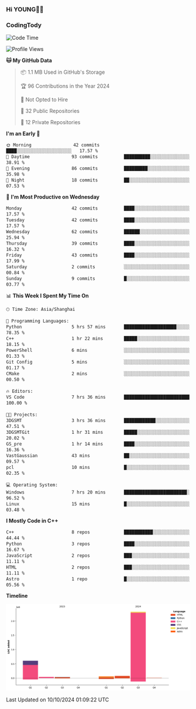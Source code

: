 <!--
**IHKYoung/IHKYoung** is a ✨ _special_ ✨ repository because its `README.md` (this file) appears on your GitHub profile.

Here are some ideas to get you started:

- 🔭 I’m currently working on ...
- 🌱 I’m currently learning ...
- 👯 I’m looking to collaborate on ...
- 🤔 I’m looking for help with ...
- 💬 Ask me about ...
- 📫 How to reach me: ...
- 😄 Pronouns: ...
- ⚡ Fun fact: ...
-->

### Hi YOUNG👋🏻


### CodingTody
<!--START_SECTION:waka-->
![Code Time](http://img.shields.io/badge/Code%20Time-217%20hrs%2027%20mins-blue)

![Profile Views](http://img.shields.io/badge/Profile%20Views-0-blue)

**🐱 My GitHub Data** 

> 📦 1.1 MB Used in GitHub's Storage 
 > 
> 🏆 96 Contributions in the Year 2024
 > 
> 🚫 Not Opted to Hire
 > 
> 📜 32 Public Repositories 
 > 
> 🔑 12 Private Repositories 
 > 
**I'm an Early 🐤** 

```text
🌞 Morning                42 commits          ████░░░░░░░░░░░░░░░░░░░░░   17.57 % 
🌆 Daytime                93 commits          ██████████░░░░░░░░░░░░░░░   38.91 % 
🌃 Evening                86 commits          █████████░░░░░░░░░░░░░░░░   35.98 % 
🌙 Night                  18 commits          ██░░░░░░░░░░░░░░░░░░░░░░░   07.53 % 
```
📅 **I'm Most Productive on Wednesday** 

```text
Monday                   42 commits          ████░░░░░░░░░░░░░░░░░░░░░   17.57 % 
Tuesday                  42 commits          ████░░░░░░░░░░░░░░░░░░░░░   17.57 % 
Wednesday                62 commits          ██████░░░░░░░░░░░░░░░░░░░   25.94 % 
Thursday                 39 commits          ████░░░░░░░░░░░░░░░░░░░░░   16.32 % 
Friday                   43 commits          ████░░░░░░░░░░░░░░░░░░░░░   17.99 % 
Saturday                 2 commits           ░░░░░░░░░░░░░░░░░░░░░░░░░   00.84 % 
Sunday                   9 commits           █░░░░░░░░░░░░░░░░░░░░░░░░   03.77 % 
```


📊 **This Week I Spent My Time On** 

```text
🕑︎ Time Zone: Asia/Shanghai

💬 Programming Languages: 
Python                   5 hrs 57 mins       ████████████████████░░░░░   78.35 % 
C++                      1 hr 22 mins        █████░░░░░░░░░░░░░░░░░░░░   18.15 % 
PowerShell               6 mins              ░░░░░░░░░░░░░░░░░░░░░░░░░   01.33 % 
Git Config               5 mins              ░░░░░░░░░░░░░░░░░░░░░░░░░   01.17 % 
CMake                    2 mins              ░░░░░░░░░░░░░░░░░░░░░░░░░   00.50 % 

🔥 Editors: 
VS Code                  7 hrs 36 mins       █████████████████████████   100.00 % 

🐱‍💻 Projects: 
3DGSMT                   3 hrs 36 mins       ████████████░░░░░░░░░░░░░   47.51 % 
3DGSMTGit                1 hr 31 mins        █████░░░░░░░░░░░░░░░░░░░░   20.02 % 
GS_pre                   1 hr 14 mins        ████░░░░░░░░░░░░░░░░░░░░░   16.36 % 
VastGaussian             43 mins             ██░░░░░░░░░░░░░░░░░░░░░░░   09.57 % 
pcl                      10 mins             █░░░░░░░░░░░░░░░░░░░░░░░░   02.35 % 

💻 Operating System: 
Windows                  7 hrs 20 mins       ████████████████████████░   96.52 % 
Linux                    15 mins             █░░░░░░░░░░░░░░░░░░░░░░░░   03.48 % 
```

**I Mostly Code in C++** 

```text
C++                      8 repos             ███████████░░░░░░░░░░░░░░   44.44 % 
Python                   3 repos             ████░░░░░░░░░░░░░░░░░░░░░   16.67 % 
JavaScript               2 repos             ███░░░░░░░░░░░░░░░░░░░░░░   11.11 % 
HTML                     2 repos             ███░░░░░░░░░░░░░░░░░░░░░░   11.11 % 
Astro                    1 repo              █░░░░░░░░░░░░░░░░░░░░░░░░   05.56 % 
```



**Timeline**

![Lines of Code chart](https://raw.githubusercontent.com/IHKYoung/IHKYoung/baseline/assets/bar_graph.png)


 Last Updated on 10/10/2024 01:09:22 UTC
<!--END_SECTION:waka-->
